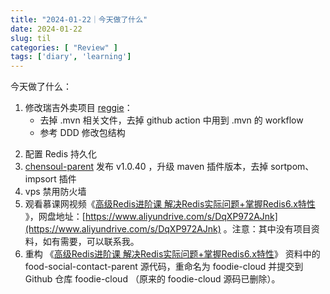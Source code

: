 ```yaml
---
title: "2024-01-22｜今天做了什么"
date: 2024-01-22
slug: til
categories: [ "Review" ]
tags: ['diary', 'learning']
---
```


今天做了什么：

1. 修改瑞吉外卖项目 [reggie](https://github.com/chensoul/reggie)：
    - 去掉 .mvn 相关文件，去掉 github action 中用到 .mvn 的 workflow
    - 参考 DDD 修改包结构

<!--more-->

2. 配置 Redis 持久化
3. [chensoul-parent](https://github.com/chensoul/chensoul-parent) 发布 v1.0.40 ，升级 maven 插件版本，去掉 sortpom、impsort
   插件
4. vps 禁用防火墙
5. 观看慕课网视频《[高级Redis进阶课 解决Redis实际问题+掌握Redis6.x特性](https://coding.imooc.com/class/467.html)
   》，网盘地址：[https://www.aliyundrive.com/s/DqXP972AJnk](https://www.aliyundrive.com/s/DqXP972AJnk)
   。注意：其中没有项目资料，如有需要，可以联系我。
6. 重构 《[高级Redis进阶课 解决Redis实际问题+掌握Redis6.x特性](https://coding.imooc.com/class/467.html)》 资料中的
   food-social-contact-parent 源代码，重命名为 foodie-cloud 并提交到 Github 仓库 foodie-cloud （原来的 foodie-cloud
   源码已删除）。
